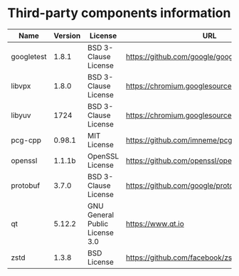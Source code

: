 Third-party components information
==================================

| Name       | Version   | License                        | URL                                             |
|------------|-----------|--------------------------------|-------------------------------------------------|
| googletest | 1.8.1     | BSD 3-Clause License           | https://github.com/google/googletest/releases   |
| libvpx     | 1.8.0     | BSD 3-Clause License           | https://chromium.googlesource.com/webm/libvpx   |
| libyuv     | 1724      | BSD 3-Clause License           | https://chromium.googlesource.com/libyuv/libyuv |
| pcg-cpp    | 0.98.1    | MIT License                    | https://github.com/imneme/pcg-cpp/releases      |
| openssl    | 1.1.1b    | OpenSSL License                | https://github.com/openssl/openssl/releases     |
| protobuf   | 3.7.0     | BSD 3-Clause License           | https://github.com/google/protobuf/releases     |
| qt         | 5.12.2    | GNU General Public License 3.0 | https://www.qt.io                               |
| zstd       | 1.3.8     | BSD License                    | https://github.com/facebook/zstd/releases       |

